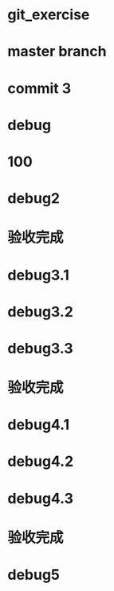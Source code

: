 # git_exercise
# master branch
# commit 3
# debug
# 100
# debug2
# 验收完成
# debug3.1
# debug3.2
# debug3.3
# 验收完成
# debug4.1
# debug4.2
# debug4.3
# 验收完成
# debug5
